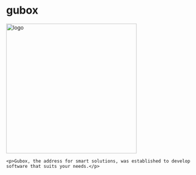 # gubox



<html>

<head>
    <meta http-equiv="Content-Type" content="text/html ; charset=utf-8" />
    <title>Gubox</title>
</head>

<body>
    <img src="../1.jpg" alt="logo" widht="350" height="350" />

    <p>Gubox, the address for smart solutions, was established to develop software that suits your needs.</p>
</body>

</html>
